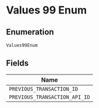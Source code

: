 
# Values 99 Enum

## Enumeration

`Values99Enum`

## Fields

| Name |
|  --- |
| `PREVIOUS_TRANSACTION_ID` |
| `PREVIOUS_TRANSACTION_API_ID` |

